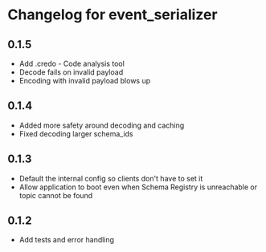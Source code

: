 # Changelog for event_serializer

## 0.1.5

* Add .credo - Code analysis tool
* Decode fails on invalid payload
* Encoding with invalid payload blows up

## 0.1.4

* Added more safety around decoding and caching
* Fixed decoding larger schema_ids

## 0.1.3

* Default the internal config so clients don't have to set it
* Allow application to boot even when Schema Registry is unreachable or topic cannot be found

## 0.1.2

* Add tests and error handling
